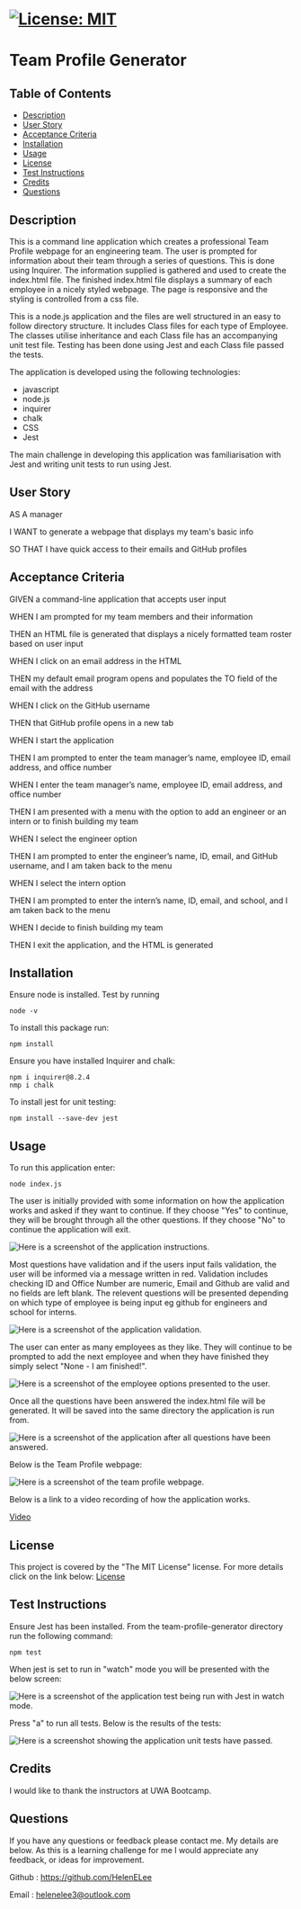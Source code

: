 
  # [![License: MIT](https://img.shields.io/badge/License-MIT-yellow.svg)](https://opensource.org/licenses/MIT)

  # Team Profile Generator

  ## Table of Contents
 - [Description](#description)
 - [User Story](#user-story)
 - [Acceptance Criteria](#acceptance-criteria)
 - [Installation](#installation)
 - [Usage](#usage)
 - [License](#license)
 - [Test Instructions](#test-instructions)
 - [Credits](#credits)
 - [Questions](#questions)
  
  ## Description
  This is a command line application which creates a professional Team Profile webpage for an engineering team. The user is prompted for information about their team through a series of questions. This is done using Inquirer. The information supplied is gathered and used to create the index.html file. The finished index.html file displays a summary of each employee in a nicely styled webpage. The page is responsive and the styling is controlled from a css file.

  This is a node.js application and the files are well structured in an easy to follow directory structure. It includes Class files for each type of Employee. The classes utilise inheritance and each Class file has an accompanying unit test file. Testing has been done using Jest and each Class file passed the tests.
 
  The application is developed using the following technologies:
  - javascript
  - node.js
  - inquirer
  - chalk
  - CSS
  - Jest

  The main challenge in developing this application was familiarisation with Jest and writing unit tests to run using Jest.
  
  ## User Story
  AS A manager

  I WANT to generate a webpage that displays my team's basic info

  SO THAT I have quick access to their emails and GitHub profiles


   ## Acceptance Criteria
  GIVEN a command-line application that accepts user input

  WHEN I am prompted for my team members and their information

  THEN an HTML file is generated that displays a nicely formatted team roster based on user input

  WHEN I click on an email address in the HTML

  THEN my default email program opens and populates the TO field of the email with the address

  WHEN I click on the GitHub username

  THEN that GitHub profile opens in a new tab

  WHEN I start the application

  THEN I am prompted to enter the team manager’s name, employee ID, email address, and office number

  WHEN I enter the team manager’s name, employee ID, email address, and office number

  THEN I am presented with a menu with the option to add an engineer or an intern or to finish building my team

  WHEN I select the engineer option

  THEN I am prompted to enter the engineer’s name, ID, email, and GitHub username, and I am taken back to the menu

  WHEN I select the intern option

  THEN I am prompted to enter the intern’s name, ID, email, and school, and I am taken back to the menu

  WHEN I decide to finish building my team

  THEN I exit the application, and the HTML is generated


  ## Installation
  Ensure node is installed. Test by running 
  ```
  node -v
  ```

  To install this package run:
  ```
  npm install
  ```

  Ensure you have installed Inquirer and chalk: 
  ```
  npm i inquirer@8.2.4
  nmp i chalk
  ```

  To install jest for unit testing:
  ```
  npm install --save-dev jest
  ```

  ## Usage
  To run this application enter:
```
node index.js
```
The user is initially provided with some information on how the application works and asked if they want to continue. If they choose "Yes" to continue, they will be brought through all the other questions. If they choose "No" to continue the application will exit.

![Here is a screenshot of the application instructions.](./images/welcome.png)

Most questions have validation and if the users input fails validation, the user will be informed via a message written in red. Validation includes checking ID and Office Number are numeric, Email and Github are valid and no fields are left blank. The relevent questions will be presented depending on which type of employee is being input eg github for engineers and school for interns. 

![Here is a screenshot of the application validation.](./images/errors.png)

The user can enter as many employees as they like. They will continue to be prompted to add the next employee and when they have finished they simply select "None - I am finished!".

![Here is a screenshot of the employee options presented to the user.](./images/options.png)

Once all the questions have been answered the index.html file will be generated. It will be saved into the same directory the application is run from.
  
  ![Here is a screenshot of the application after all questions have been answered.](./images/file-generated.png)

  Below is the Team Profile webpage:

  ![Here is a screenshot of the team profile webpage.](./images/team-profile.png)
  
  Below is a link to a video recording of how the application works.

  [Video](https://drive.google.com/file/d/1Gr6uHlHL-qQM7KmtPuBT5R97mNQEZvds/view)

  ## License
  This project is covered by the "The MIT License" license.
  For more details click on the link below:
  [License](https://opensource.org/licenses/MIT)
  
  
  ## Test Instructions
  Ensure Jest has been installed. From the team-profile-generator directory run the following command:
  ```
  npm test
  ```
  When jest is set to run in "watch" mode you will be presented with the below screen:

  ![Here is a screenshot of the application test being run with Jest in watch mode.](./images/watch.png)
  
  Press "a" to run all tests. Below is the results of the tests:

  ![Here is a screenshot showing the application unit tests have passed.](./images/tests.png)

  ## Credits
  I would like to thank the instructors at UWA Bootcamp. 
  
  ## Questions
 If you have any questions or feedback please contact me. My details are below. As this is a learning challenge for me I would appreciate any feedback, or ideas for improvement.

 Github : https://github.com/HelenELee 

 Email : helenelee3@outlook.com
  